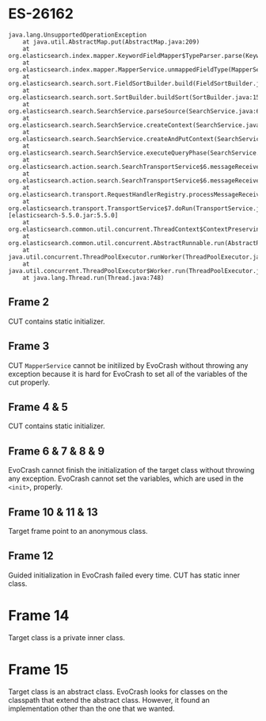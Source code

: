 # ES-26162

```
java.lang.UnsupportedOperationException
	at java.util.AbstractMap.put(AbstractMap.java:209)
	at org.elasticsearch.index.mapper.KeywordFieldMapper$TypeParser.parse(KeywordFieldMapper.java:152)
	at org.elasticsearch.index.mapper.MapperService.unmappedFieldType(MapperService.java:727)
	at org.elasticsearch.search.sort.FieldSortBuilder.build(FieldSortBuilder.java:260)
	at org.elasticsearch.search.sort.SortBuilder.buildSort(SortBuilder.java:156)
	at org.elasticsearch.search.SearchService.parseSource(SearchService.java:630)
	at org.elasticsearch.search.SearchService.createContext(SearchService.java:481)
	at org.elasticsearch.search.SearchService.createAndPutContext(SearchService.java:457)
	at org.elasticsearch.search.SearchService.executeQueryPhase(SearchService.java:253)
	at org.elasticsearch.action.search.SearchTransportService$6.messageReceived(SearchTransportService.java:330)
	at org.elasticsearch.action.search.SearchTransportService$6.messageReceived(SearchTransportService.java:327)
	at org.elasticsearch.transport.RequestHandlerRegistry.processMessageReceived(RequestHandlerRegistry.java:69)
	at org.elasticsearch.transport.TransportService$7.doRun(TransportService.java:644) [elasticsearch-5.5.0.jar:5.5.0]
	at org.elasticsearch.common.util.concurrent.ThreadContext$ContextPreservingAbstractRunnable.doRun(ThreadContext.java:638)
	at org.elasticsearch.common.util.concurrent.AbstractRunnable.run(AbstractRunnable.java:37)
	at java.util.concurrent.ThreadPoolExecutor.runWorker(ThreadPoolExecutor.java:1149)
	at java.util.concurrent.ThreadPoolExecutor$Worker.run(ThreadPoolExecutor.java:624)
	at java.lang.Thread.run(Thread.java:748)
```

## Frame 2
CUT contains static initializer.

## Frame 3
CUT `MapperService` cannot be initilized by EvoCrash without throwing any exception because it is hard for EvoCrash to set all of the variables of the cut properly.

## Frame 4 & 5
CUT contains static initializer.

## Frame 6 & 7 & 8 & 9
EvoCrash cannot finish the initialization of the target class without throwing any exception. EvoCrash cannot set the variables, which are used in the `<init>`, properly.

## Frame 10 & 11 & 13
Target frame point to an anonymous class.

## Frame 12
Guided initialization in EvoCrash failed every time. CUT has static inner class.

# Frame 14
Target class is a private inner class.

# Frame 15
Target class is an abstract class. EvoCrash looks for classes on the classpath that extend the abstract class. However, it found an implementation other than the one that we wanted.
